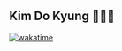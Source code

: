 ## Kim Do Kyung 🧑🏻‍💻
[![wakatime](https://wakatime.com/badge/user/018bb9d5-8616-448f-823a-140b0709f8ab.svg)](https://wakatime.com/@018bb9d5-8616-448f-823a-140b0709f8ab)
